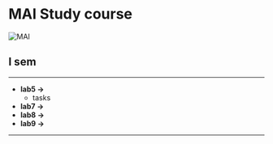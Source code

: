 # MAI Study course
![MAI](https://upload.wikimedia.org/wikipedia/ru/f/f0/Emblem_of_Moscow_Aviation_Institute.svg)
## I sem
***
* __lab5 ->__
  * tasks
* __lab7 ->__
* __lab8 ->__
* __lab9 ->__
***
